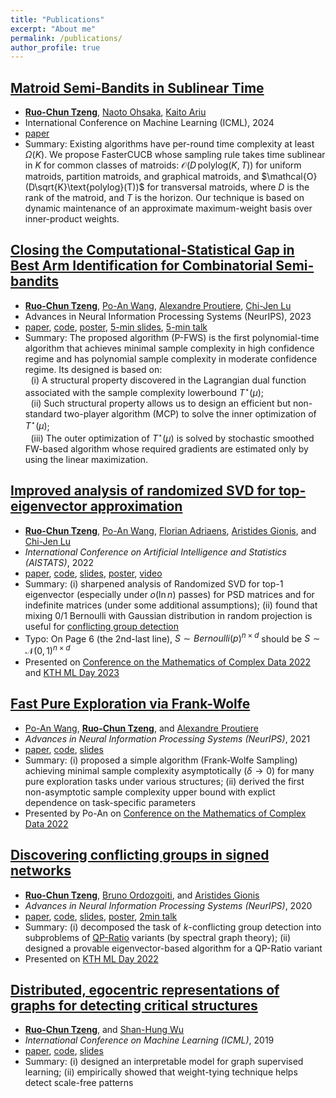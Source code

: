 ```yaml
---
title: "Publications"
excerpt: "About me"
permalink: /publications/
author_profile: true
---
```


## [Matroid Semi-Bandits in Sublinear Time](https://openreview.net/forum?id=MwQ53xAIPs)
* **[Ruo-Chun Tzeng](https://scholar.google.com/citations?user=jntcHQ0AAAAJ)**, [Naoto Ohsaka](https://scholar.google.co.jp/citations?user=Qgkc9DgAAAAJ), [Kaito Ariu](https://scholar.google.co.jp/citations?user=4zXjxhsAAAAJ)
* International Conference on Machine Learning (ICML), 2024
* [paper](https://openreview.net/pdf?id=MwQ53xAIPs)
* Summary: Existing algorithms have per-round time complexity at least $\Omega(K)$. We propose FasterCUCB whose sampling rule takes time sublinear in $K$ for common classes of matroids: $\mathcal{O}(D\,\text{polylog}(K,T))$ for uniform matroids, partition matroids, and graphical matroids, and $\mathcal{O}(D\sqrt{K}\text{polylog}(T))$ for transversal matroids, where $D$ is the rank of the matroid, and $T$ is the horizon.
Our technique is based on dynamic maintenance of an approximate maximum-weight basis over inner-product weights. 

## [Closing the Computational-Statistical Gap in Best Arm Identification for Combinatorial Semi-bandits](https://openreview.net/forum?id=8jg8z3ASiw)
* **[Ruo-Chun Tzeng](https://scholar.google.com/citations?user=jntcHQ0AAAAJ)**, [Po-An Wang](https://scholar.google.com/citations?user=kzXIxFYAAAAJ), [Alexandre Proutiere](https://scholar.google.com/citations?user=g5sya5cAAAAJ), [Chi-Jen Lu](https://scholar.google.com/citations?user=B_SGfJoAAAAJ)
* Advances in Neural Information Processing Systems (NeurIPS), 2023
* [paper](https://openreview.net/attachment?id=8jg8z3ASiw&name=supplementary_material), [code](https://github.com/rctzeng/NeurIPS2023-PerturbedFWS), [poster](https://rctzeng.github.io/posters/NeurIPS2023-PFWS.pdf), [5-min slides](https://rctzeng.github.io/slides/NeurIPS2023-PFWS_5min.pdf), [5-min talk](https://www.youtube.com/watch?v=ilGufKXJtII)
* Summary: 
The proposed algorithm (P-FWS) is the first polynomial-time algorithm that achieves minimal sample complexity in high confidence regime and has polynomial sample complexity in moderate confidence regime. Its designed is based on:\
 $\,\,$ (i) A structural property discovered in the Lagrangian dual function associated with the sample complexity lowerbound $T^{\star}(\mu)$;\
 $\,\,$ (ii) Such structural property allows us to design an efficient but non-standard two-player algorithm (MCP) to solve the inner optimization of $T^{\star}(\mu)$;\
 $\,\,$ (iii) The outer optimization of $T^{\star}(\mu)$ is solved by stochastic smoothed FW-based algorithm whose required gradients are estimated only by using the linear maximization.

## [Improved analysis of randomized SVD for top-eigenvector approximation](https://proceedings.mlr.press/v151/tzeng22a.html)
* **[Ruo-Chun Tzeng](https://scholar.google.com/citations?user=jntcHQ0AAAAJ)**, [Po-An Wang](https://scholar.google.com/citations?user=kzXIxFYAAAAJ), [Florian Adriaens](https://scholar.google.com/citations?user=kk0mF14AAAAJ), [Aristides Gionis](https://scholar.google.se/citations?hl=en&user=11JgipcAAAAJ), and [Chi-Jen Lu](https://scholar.google.com/citations?user=B_SGfJoAAAAJ)
* *International Conference on Artificial Intelligence and Statistics (AISTATS)*, 2022
* [paper](https://rctzeng.github.io/papers/AISTATS2022-SSCG.pdf), [code](https://github.com/rctzeng/AISTATS22-Improved-analysis-of-RSVD-for-top-eigenvector-approx), [slides](https://rctzeng.github.io/slides/AISTATS2022-SSCG.pdf), [poster](https://rctzeng.github.io/posters/AISTATS2022-SSCG.pdf), [video](https://youtu.be/0_R05EyPl14)
* Summary: (i) sharpened analysis of Randomized SVD for top-1 eigenvector (especially under $o(\ln n)$ passes) for PSD matrices and for indefinite matrices (under some additional assumptions); (ii) found that mixing 0/1 Bernoulli with Gaussian distribution in random projection is useful for [conflicting group detection](https://proceedings.neurips.cc//paper/2020/hash/7cc538b1337957dae283c30ad46def38-Abstract.html)
* Typo: On Page 6 (the 2nd-last line), $S \sim Bernoulli(p)^{n\times d}$ should be $S \sim \mathcal{N}(0,1)^{n\times d}$
* Presented on [Conference on the Mathematics of Complex Data 2022](https://mathdatalab.org/) and [KTH ML Day 2023](https://www.digitalfutures.kth.se/event/machine-learning-day-2023-on-17-may/)

## [Fast Pure Exploration via Frank-Wolfe](https://openreview.net/forum?id=cD2Ls4qXTc)
* [Po-An Wang](https://scholar.google.com/citations?user=kzXIxFYAAAAJ), **[Ruo-Chun Tzeng](https://scholar.google.com/citations?user=jntcHQ0AAAAJ)**, and [Alexandre Proutiere](https://scholar.google.com/citations?user=g5sya5cAAAAJ)
* *Advances in Neural Information Processing Systems (NeurIPS)*, 2021
* [paper](https://openreview.net/forum?id=cD2Ls4qXTc), [code](https://github.com/rctzeng/NeurIPS2021-Fast-Pure-Exploration-via-Frank-Wolfe), [slides](https://rctzeng.github.io/slides/NeurIPS2021-FWS.pdf)
* Summary: (i) proposed a simple algorithm (Frank-Wolfe Sampling) achieving minimal sample complexity asymptotically ($\delta\to0$) for many pure exploration tasks under various structures; (ii) derived the first non-asymptotic sample complexity upper bound with explict dependence on task-specific parameters
* Presented by Po-An on [Conference on the Mathematics of Complex Data 2022](https://mathdatalab.org/)

## [Discovering conflicting groups in signed networks](https://proceedings.neurips.cc//paper/2020/hash/7cc538b1337957dae283c30ad46def38-Abstract.html)
* **[Ruo-Chun Tzeng](https://scholar.google.com/citations?user=jntcHQ0AAAAJ)**, [Bruno Ordozgoiti](https://scholar.google.se/citations?user=pUnVutMAAAAJ), and [Aristides Gionis](https://scholar.google.se/citations?hl=en&user=11JgipcAAAAJ)
* *Advances in Neural Information Processing Systems (NeurIPS)*, 2020
* [paper](https://proceedings.neurips.cc//paper/2020/hash/7cc538b1337957dae283c30ad46def38-Abstract.html), [code](https://github.com/rctzeng/SCG-NeurIPS2020), [slides](https://rctzeng.github.io/slides/NeurIPS2020-SCG.pdf), [poster](https://rctzeng.github.io/posters/NeurIPS2020-SCG.pdf), [2min talk](https://youtu.be/akyNJURM68g)
* Summary: (i) decomposed the task of $k$-conflicting group detection into subproblems of [QP-Ratio](https://dl.acm.org/doi/abs/10.1007/978-3-642-31594-7_10) variants (by spectral graph theory); (ii) designed a provable eigenvector-based algorithm for a QP-Ratio variant
* Presented on [KTH ML Day 2022](https://www.digitalfutures.kth.se/event/machine-learning-day/)

## [Distributed, egocentric representations of graphs for detecting critical structures](http://proceedings.mlr.press/v97/tzeng19a)
* **[Ruo-Chun Tzeng](https://scholar.google.com/citations?user=jntcHQ0AAAAJ)**, and [Shan-Hung Wu](https://scholar.google.com/citations?user=xjzRJwMAAAAJ)
* *International Conference on Machine Learning (ICML)*, 2019
* [paper](http://proceedings.mlr.press/v97/tzeng19a), [code](https://github.com/rctzeng/EgoCNN), [slides](https://rctzeng.github.io/slides/ICML2019-EgoCNN.pdf)
* Summary: (i) designed an interpretable model for graph supervised learning; (ii) empirically showed that weight-tying technique helps detect scale-free patterns
